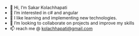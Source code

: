 - 👋 Hi, I’m Sakar Kolachhapati
- 👀 I’m interested in c# and angular
- 🌱 I like learning and implementing new technologies.
- 💞️ I’m looking to collaborate on projects and improve my skills
- 📫  reach me @ kolachhapati@gmail.com

<!---
kolachhapati/kolachhapati is a ✨ special ✨ repository because its `README.md` (this file) appears on your GitHub profile.
You can click the Preview link to take a look at your changes.
--->
